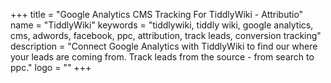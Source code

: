 +++
title = "Google Analytics CMS Tracking For TiddlyWiki - Attributio"
name = "TiddlyWiki"
keywords = "tiddlywiki, tiddly wiki, google analytics, cms, adwords, facebook, ppc, attribution, track leads, conversion tracking"
description = "Connect Google Analytics with TiddlyWiki to find our where your leads are coming from. Track leads from the source - from search to ppc."
logo = ""
+++
